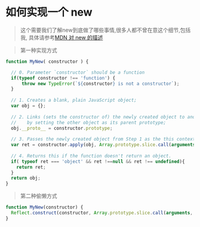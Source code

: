 # 如何实现一个 new
> 这个需要我们了解new到底做了哪些事情,很多人都不曾在意这个细节,包括我, 具体请参考[MDN 对 new 的描述](https://developer.mozilla.org/en-US/docs/Web/JavaScript/Reference/Operators/new#Description)

> 第一种实现方式
```javascript
function MyNew( constructor ) {

  // 0. Parameter `constructor` should be a function 
  if(typeof constructor !== 'function') {
      throw new TypeError(`${constructor} is not a constructor`);
  }
  
  // 1. Creates a blank, plain JavaScript object;
  var obj = {};
  
  // 2. Links (sets the constructor of) the newly created object to another object 
  //    by setting the other object as its parent prototype;
  obj.__proto__ = constructor.prototype;
  
  // 3. Passes the newly created object from Step 1 as the this context;
  var ret = constructor.apply(obj, Array.prototype.slice.call(arguments, 1));
  
  // 4. Returns this if the function doesn't return an object.
  if( typeof ret === 'object' && ret !==null && ret !== undefined){
    return ret;  
  }
  return obj;
}

```

> 第二种偷懒方式
```javascript
function MyNew(constructor) {
  Reflect.construct(constructor, Array.prototype.slice.call(arguments, 1));
}
```
